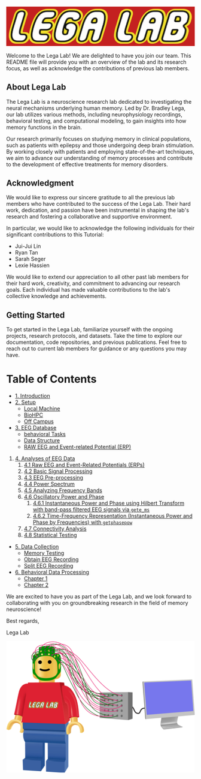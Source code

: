 
![Logo](src/logo/lega_lab_logo.png)

Welcome to the Lega Lab! We are delighted to have you join our team. This README file will provide you with an overview of the lab and its research focus, as well as acknowledge the contributions of previous lab members.

## About Lega Lab

The Lega Lab is a neuroscience research lab dedicated to investigating the neural mechanisms underlying human memory. Led by Dr. Bradley Lega, our lab utilizes various methods, including neurophysiology recordings, behavioral testing, and computational modeling, to gain insights into how memory functions in the brain.

Our research primarily focuses on studying memory in clinical populations, such as patients with epilepsy and those undergoing deep brain stimulation. By working closely with patients and employing state-of-the-art techniques, we aim to advance our understanding of memory processes and contribute to the development of effective treatments for memory disorders.

## Acknowledgment

We would like to express our sincere gratitude to all the previous lab members who have contributed to the success of the Lega Lab. Their hard work, dedication, and passion have been instrumental in shaping the lab's research and fostering a collaborative and supportive environment.

In particular, we would like to acknowledge the following individuals for their significant contributions to this Tutorial:

- Jui-Jui Lin
- Ryan Tan
- Sarah Seger
- Lexie Hassien


We would like to extend our appreciation to all other past lab members for their hard work, creativity, and commitment to advancing our research goals. Each individual has made valuable contributions to the lab's collective knowledge and achievements.

## Getting Started

To get started in the Lega Lab, familiarize yourself with the ongoing projects, research protocols, and datasets. Take the time to explore our documentation, code repositories, and previous publications. Feel free to reach out to current lab members for guidance or any questions you may have.

# Table of Contents

- [1. Introduction](/Instructions/1_Instrucitons.md)
- [2. Setup](/Instructions/2_Setups.md)
  - [Local Machine](/Instructions/2_Setups.md)
  - [BioHPC](/Instructions/2_Setups.md)
  - [Off Campus](/Instructions/2_Setups.md)
- [3. EEG Database](/Instructions/3_EEGDatabase.md)
  - [behavioral Tasks](/Instructions/3_EEGDatabase.md)
  - [Data Structure](/Instructions/3_EEGDatabase.md)
  - [RAW EEG and Event-related Potential (ERP)](/Instructions/3_EEGDatabase.md)
1. [4. Analyses of EEG Data](/Instructions/4_EEGAnalyses.md#4-analyses-of-eeg-data)
   1. [4.1 Raw EEG and Event-Related Potentials (ERPs)](/Instructions/4_EEGAnalyses.md#41-raw-eeg-and-event-related-potentials-erps)
   2. [4.2 Basic Signal Processing](/Instructions/4_EEGAnalyses.md#42-basic-signal-processing)
   3. [4.3 EEG Pre-processing](/Instructions/4_EEGAnalyses.md#43-eeg-pre-processing)
   4. [4.4 Power Spectrum](/Instructions/4_EEGAnalyses.md#44-power-spectrum)
   5. [4.5 Analyzing Frequency Bands](/Instructions/4_EEGAnalyses.md#45-analyzing-frequency-bands)
   6. [4.6 Oscillatory Power and Phase](/Instructions/4_EEGAnalyses.md#46-oscillatory-power-and-phase)
      1. [4.6.1 Instantaneous Power and Phase using Hilbert Transform with band-pass filtered EEG signals via `gete_ms`](/Instructions/4_EEGAnalyses.md#461-instantaneous-power-and-phase-using-hilbert-transform-with-band-pass-filtered-eeg-signals-via-gete_ms)
      2. [4.6.2 Time-Frequency Representation (Instantaneous Power and Phase by Frequencies) with `getphasepow`](/Instructions/4_EEGAnalyses.md#462-time-frequency-representation-instantaneous-power-and-phase-by-frequencies-with-getphasepow)
   7. [4.7 Connectivity Analysis](/Instructions/4_EEGAnalyses.md#47-connectivity-analysis)
   8. [4.8 Statistical Testing](/Instructions/4_EEGAnalyses.md#48-statistical-testing)
- [5. Data Collection](/Instructions/5_EEGCollections.md)
  - [Memory Testing](/Instructions/5_EEGCollections.md)
  - [Obtain EEG Recording](/Instructions/5_EEGCollections.md)
  - [Split EEG Recording](/Instructions/5_EEGCollections.md)
- [6. Behavioral Data Processing](/Instructions/5_EEGProcessing.md)
  - [Chapter 1](/Instructions/5_EEGProcessing.md)
  - [Chapter 2](/Instructions/5_EEGProcessing.md)




We are excited to have you as part of the Lega Lab, and we look forward to collaborating with you on groundbreaking research in the field of memory neuroscience!

Best regards,

Lega Lab

![Logoman](src/logo/lega_lab_man.png)
